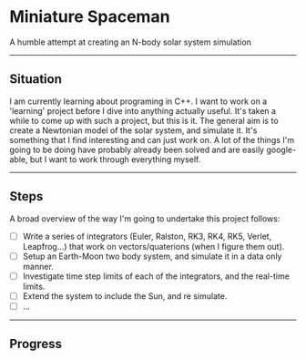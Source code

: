 # Miniature Spaceman
A humble attempt at creating an N-body solar system simulation

---
## Situation
I am currently learning about programing in C++. I want to work on a 'learning' project before I dive into anything actually useful. It's taken a while to come up with such a project, but this is it. The general aim is to create a Newtonian model of the solar system, and simulate it. It's something that I find interesting and can just work on. A lot of the things I'm going to be doing have probably already been solved and are easily google-able, but I want to work through everything myself.

---
## Steps
A broad overview of the way I'm going to undertake this project follows:
- [ ] Write a series of integrators (Euler, Ralston, RK3, RK4, RK5, Verlet, Leapfrog...) that work on vectors/quaterions (when I figure them out).
- [ ] Setup an Earth-Moon two body system, and simulate it in a data only manner.
- [ ] Investigate time step limits of each of the integrators, and the real-time limits.
- [ ] Extend the system to include the Sun, and re simulate.
- [ ] ...

---
## Progress
